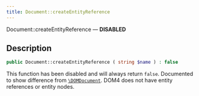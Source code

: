 ```yaml
---
title: Document::createEntityReference
---
```


Document::createEntityReference — **DISABLED**

## Description ##

```php
public Document::createEntityReference ( string $name ) : false
```

This function has been disabled and will always return `false`. Documented to show difference from [`\DOMDocument`](https://www.php.net/manual/en/class.domdocument.php). DOM4 does not have entity references or entity nodes.